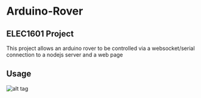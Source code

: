 # Arduino-Rover

## ELEC1601 Project

This project allows an arduino rover to be controlled via a websocket/serial connection to a nodejs server and a web page


## Usage

![alt tag](https://dl.dropboxusercontent.com/u/14297267/project.png)
